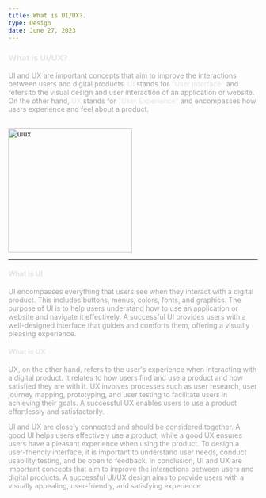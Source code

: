 ```yaml
---
title: What is UI/UX?.
type: Design
date: June 27, 2023
---
```


<h3 style="color:#e5e5e5;">What is UI/UX?</h3>
<p style="color:#a3a3a3;">
UI and UX are important concepts that aim to improve the interactions 
between users and digital products. <span style="font-weight: medium; color:#e4e4e7">UI</span> stands for <span style="font-weight: medium; color:#e4e4e7">"User Interface"</span>
and refers to the visual design and user interaction of an application or website. On the other hand, <span style="font-weight: medium; color:#e4e4e7">UX</span> stands for 
<span style="font-weight: medium; color:#e4e4e7">"User Experience"</span> and encompasses how users experience and feel about a product.
</p>

<br>
<img src="https://user.oc-static.com/upload/2018/04/24/15245807359037_OpenClassrooms-whatisUX-UI-2.jpg" alt="uıux" width="250px"/>

<hr>

<h4 style="color:#e5e5e5;">What is UI</h4>
<p style="color:#a3a3a3;">
UI encompasses everything that users see when they interact with a digital product.
This includes buttons, menus, colors, fonts, and graphics. The purpose of UI is to 
help users understand how to use an application or website and navigate it effectively.
A successful UI provides users with a well-designed interface that guides and comforts them,
offering a visually pleasing experience.
</p>

<h4 style="color:#e5e5e5;">What is UX</h4>
<p style="color:#a3a3a3;">
UX, on the other hand, refers to the user's experience when interacting 
with a digital product. It relates to how users find and use a product 
and how satisfied they are with it. UX involves processes such as user 
research, user journey mapping, prototyping, and user testing to facilitate 
users in achieving their goals. A successful UX enables users to use a 
product effortlessly and satisfactorily.
</p>

<p style="color:#a3a3a3;">
UI and UX are closely connected and should be considered together. A good UI helps users effectively use a product, while a good UX ensures users have a pleasant experience when using the product. To design a user-friendly interface, it is important to understand user needs, conduct usability testing, and be open to feedback. In conclusion, UI and UX are important concepts that aim to improve the interactions between users and digital products. A successful UI/UX design aims to provide users with a visually appealing, user-friendly, and satisfying experience.
</p>



